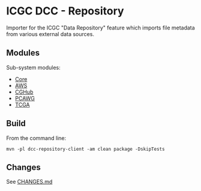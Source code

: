 ICGC DCC - Repository
===

Importer for the ICGC "Data Repository" feature which imports file metadata from various external data sources.

Modules
---

Sub-system modules:

- [Core](dcc-repository-core/README.md)
- [AWS](dcc-repository-aws/README.md)
- [CGHub](dcc-repository-cghub/README.md)
- [PCAWG](dcc-repository-pcawg/README.md)
- [TCGA](dcc-repository-tcga/README.md)

Build
---

From the command line:

	mvn -pl dcc-repository-client -am clean package -DskipTests
	
Changes
---

See [CHANGES.md](CHANGES.md)

